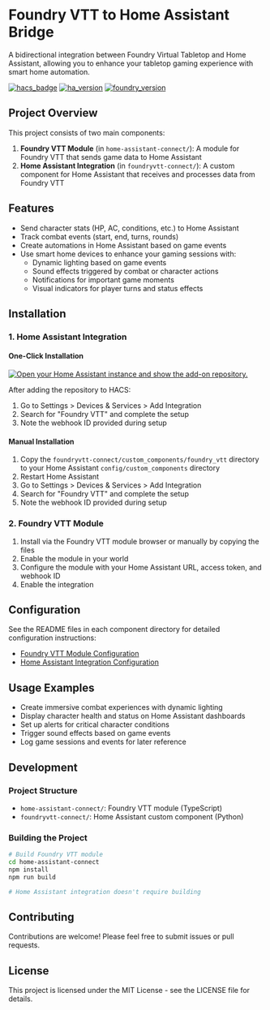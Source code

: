 # Foundry VTT to Home Assistant Bridge

A bidirectional integration between Foundry Virtual Tabletop and Home Assistant, allowing you to enhance your tabletop gaming experience with smart home automation.

[![hacs_badge](https://img.shields.io/badge/HACS-Custom-orange.svg)](https://github.com/custom-components/hacs)
[![ha_version](https://img.shields.io/badge/Home%20Assistant-2023.1.0+-blue.svg)](https://www.home-assistant.io/)
[![foundry_version](https://img.shields.io/badge/Foundry%20VTT-11.0+-green.svg)](https://foundryvtt.com/)

## Project Overview

This project consists of two main components:

1. **Foundry VTT Module** (in `home-assistant-connect/`): A module for Foundry VTT that sends game data to Home Assistant
2. **Home Assistant Integration** (in `foundryvtt-connect/`): A custom component for Home Assistant that receives and processes data from Foundry VTT

## Features

- Send character stats (HP, AC, conditions, etc.) to Home Assistant
- Track combat events (start, end, turns, rounds)
- Create automations in Home Assistant based on game events
- Use smart home devices to enhance your gaming sessions with:
  - Dynamic lighting based on game events
  - Sound effects triggered by combat or character actions
  - Notifications for important game moments
  - Visual indicators for player turns and status effects

## Installation

### 1. Home Assistant Integration

#### One-Click Installation
[![Open your Home Assistant instance and show the add-on repository.](https://my.home-assistant.io/badges/hacs_repository.svg)](https://my.home-assistant.io/redirect/hacs_repository/?owner=ilsteiner&repository=foundryvtt-connect&category=integration)

After adding the repository to HACS:
1. Go to Settings > Devices & Services > Add Integration
2. Search for "Foundry VTT" and complete the setup
3. Note the webhook ID provided during setup

#### Manual Installation

1. Copy the `foundryvtt-connect/custom_components/foundry_vtt` directory to your Home Assistant `config/custom_components` directory
2. Restart Home Assistant
3. Go to Settings > Devices & Services > Add Integration
4. Search for "Foundry VTT" and complete the setup
5. Note the webhook ID provided during setup

### 2. Foundry VTT Module

1. Install via the Foundry VTT module browser or manually by copying the files
2. Enable the module in your world
3. Configure the module with your Home Assistant URL, access token, and webhook ID
4. Enable the integration

## Configuration

See the README files in each component directory for detailed configuration instructions:

- [Foundry VTT Module Configuration](./home-assistant-connect/README.md)
- [Home Assistant Integration Configuration](./foundryvtt-connect/README.md)

## Usage Examples

- Create immersive combat experiences with dynamic lighting
- Display character health and status on Home Assistant dashboards
- Set up alerts for critical character conditions
- Trigger sound effects based on game events
- Log game sessions and events for later reference

## Development

### Project Structure

- `home-assistant-connect/`: Foundry VTT module (TypeScript)
- `foundryvtt-connect/`: Home Assistant custom component (Python)

### Building the Project

```bash
# Build Foundry VTT module
cd home-assistant-connect
npm install
npm run build

# Home Assistant integration doesn't require building
```

## Contributing

Contributions are welcome! Please feel free to submit issues or pull requests.

## License

This project is licensed under the MIT License - see the LICENSE file for details.